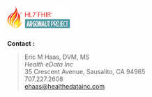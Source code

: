 <div>
  <a href="https://confluence.hl7.org/display/AP/Argonaut+Project+Home">
<img alt="visit our website" class="img-responsive project-logo" src="../static/images/argo.png">
</a>
</div>

**Contact :**

>Eric M Haas, DVM, MS<br/>
> *Health eData Inc*<br/>
> 35 Crescent Avenue, Sausalito, CA 94965<br/>
> 707.227.2608<br/>
> ehaas@healthedatainc.com<br/>
